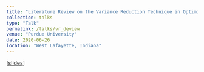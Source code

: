 ```yaml
---
title: "Literature Review on the Variance Reduction Technique in Optimization"
collection: talks
type: "Talk"
permalink: /talks/vr_deview
venue: "Purdue University"
date: 2020-06-26
location: "West Lafayette, Indiana"
---
```


[[slides](https://williamlwj.github.io/About/files/slides/Variance_Reduction_Review_slides.pdf)]
